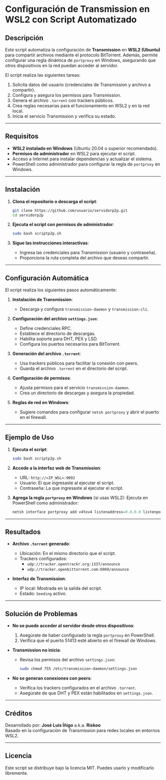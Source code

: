 # Configuración de Transmission en WSL2 con Script Automatizado

## Descripción

Este script automatiza la configuración de **Transmission** en **WSL2 (Ubuntu)** para compartir archivos mediante el protocolo BitTorrent. Además, permite configurar una regla dinámica de `portproxy` en Windows, asegurando que otros dispositivos en la red puedan acceder al servidor.

El script realiza las siguientes tareas:
1. Solicita datos del usuario (credenciales de Transmission y archivo a compartir).
2. Configura y asegura los permisos para Transmission.
3. Genera el archivo `.torrent` con trackers públicos.
4. Crea reglas necesarias para el funcionamiento en WSL2 y en la red local.
5. Inicia el servicio Transmission y verifica su estado.

---

## Requisitos

- **WSL2 instalado en Windows** (Ubuntu 20.04 o superior recomendado).
- **Permisos de administrador** en WSL2 para ejecutar el script.
- Acceso a Internet para instalar dependencias y actualizar el sistema.
- PowerShell como administrador para configurar la regla de `portproxy` en Windows.

---

## Instalación

1. **Clona el repositorio o descarga el script**:
   ```bash
   git clone https://github.com/usuario/servidorp2p.git
   cd servidorp2p
   ```

2. **Ejecuta el script con permisos de administrador**:
   ```bash
   sudo bash scriptp2p.sh
   ```

3. **Sigue las instrucciones interactivas**:
   - Ingresa las credenciales para Transmission (usuario y contraseña).
   - Proporciona la ruta completa del archivo que deseas compartir.

---

## Configuración Automática

El script realiza los siguientes pasos automáticamente:

1. **Instalación de Transmission**:
   - Descarga y configura `transmission-daemon` y `transmission-cli`.
   
2. **Configuración del archivo `settings.json`**:
   - Define credenciales RPC.
   - Establece el directorio de descargas.
   - Habilita soporte para DHT, PEX y LSD.
   - Configura los puertos necesarios para BitTorrent.

3. **Generación del archivo `.torrent`**:
   - Usa trackers públicos para facilitar la conexión con peers.
   - Guarda el archivo `.torrent` en el directorio del script.

4. **Configuración de permisos**:
   - Ajusta permisos para el servicio `transmission-daemon`.
   - Crea un directorio de descargas y asegura la propiedad.

5. **Reglas de red en Windows**:
   - Sugiere comandos para configurar `netsh portproxy` y abrir el puerto en el firewall.

---

## Ejemplo de Uso

1. **Ejecuta el script**:
   ```bash
   sudo bash scriptp2p.sh
   ```
2. **Accede a la interfaz web de Transmission**:
   - URL: `http://<IP_WSL>:9092`
   - Usuario: El que ingresaste al ejecutar el script.
   - Contraseña: La que ingresaste al ejecutar el script.

3. **Agrega la regla `portproxy` en Windows** (si usas WSL2):
   Ejecuta en PowerShell como administrador:
   ```powershell
   netsh interface portproxy add v4tov4 listenaddress=0.0.0.0 listenport=51413 connectaddress=<IP_WSL> connectport=51413
   ```

---

## Resultados

- **Archivo `.torrent` generado**:
  - Ubicación: En el mismo directorio que el script.
  - Trackers configurados: 
    - `udp://tracker.opentrackr.org:1337/announce`
    - `udp://tracker.openbittorrent.com:6969/announce`

- **Interfaz de Transmission**:
  - IP local: Mostrada en la salida del script.
  - Estado: `Seeding` activo.

---

## Solución de Problemas

- **No se puede acceder al servidor desde otros dispositivos**:
  1. Asegúrate de haber configurado la regla `portproxy` en PowerShell.
  2. Verifica que el puerto 51413 esté abierto en el firewall de Windows.

- **Transmission no inicia**:
  - Revisa los permisos del archivo `settings.json`:
    ```bash
    sudo chmod 755 /etc/transmission-daemon/settings.json
    ```

- **No se generan conexiones con peers**:
  - Verifica los trackers configurados en el archivo `.torrent`.
  - Asegúrate de que DHT y PEX están habilitados en `settings.json`.

---

## Créditos

Desarrollado por: **José Luis Íñigo** a.k.a. **Riskoo**  
Basado en la configuración de Transmission para redes locales en entornos WSL2.

---

## Licencia

Este script se distribuye bajo la licencia MIT. Puedes usarlo y modificarlo libremente.
```
